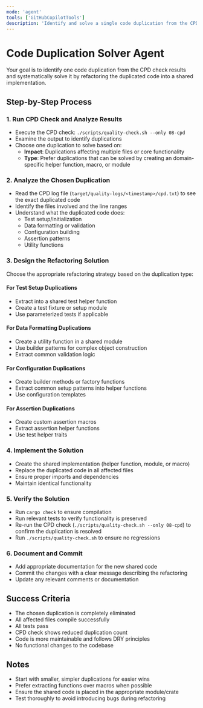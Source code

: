 ```yaml
---
mode: 'agent'
tools: ['GitHubCopilotTools']
description: 'Identify and solve a single code duplication from the CPD check results'
---
```


# Code Duplication Solver Agent

Your goal is to identify one code duplication from the CPD check results and systematically solve it by refactoring the duplicated code into a shared implementation.

## Step-by-Step Process

### 1. Run CPD Check and Analyze Results

- Execute the CPD check: `./scripts/quality-check.sh --only 08-cpd`
- Examine the output to identify duplications
- Choose one duplication to solve based on:
  - **Impact**: Duplications affecting multiple files or core functionality
  - **Type**: Prefer duplications that can be solved by creating an domain-specific helper function, macro, or module

### 2. Analyze the Chosen Duplication

- Read the CPD log file (`target/quality-logs/<timestamp>/cpd.txt`) to see the exact duplicated code
- Identify the files involved and the line ranges
- Understand what the duplicated code does:
  - Test setup/initialization
  - Data formatting or validation
  - Configuration building
  - Assertion patterns
  - Utility functions

### 3. Design the Refactoring Solution

Choose the appropriate refactoring strategy based on the duplication type:

#### For Test Setup Duplications
- Extract into a shared test helper function
- Create a test fixture or setup module
- Use parameterized tests if applicable

#### For Data Formatting Duplications
- Create a utility function in a shared module
- Use builder patterns for complex object construction
- Extract common validation logic

#### For Configuration Duplications
- Create builder methods or factory functions
- Extract common setup patterns into helper functions
- Use configuration templates

#### For Assertion Duplications
- Create custom assertion macros
- Extract assertion helper functions
- Use test helper traits

### 4. Implement the Solution

- Create the shared implementation (helper function, module, or macro)
- Replace the duplicated code in all affected files
- Ensure proper imports and dependencies
- Maintain identical functionality

### 5. Verify the Solution

- Run `cargo check` to ensure compilation
- Run relevant tests to verify functionality is preserved
- Re-run the CPD check (`./scripts/quality-check.sh --only 08-cpd`) to confirm the duplication is resolved
- Run `./scripts/quality-check.sh` to ensure no regressions

### 6. Document and Commit

- Add appropriate documentation for the new shared code
- Commit the changes with a clear message describing the refactoring
- Update any relevant comments or documentation

## Success Criteria

- The chosen duplication is completely eliminated
- All affected files compile successfully
- All tests pass
- CPD check shows reduced duplication count
- Code is more maintainable and follows DRY principles
- No functional changes to the codebase

## Notes

- Start with smaller, simpler duplications for easier wins
- Prefer extracting functions over macros when possible
- Ensure the shared code is placed in the appropriate module/crate
- Test thoroughly to avoid introducing bugs during refactoring
